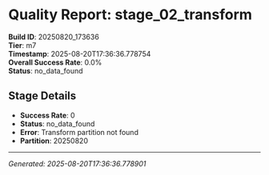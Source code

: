 # Quality Report: stage_02_transform

**Build ID**: 20250820_173636  
**Tier**: m7  
**Timestamp**: 2025-08-20T17:36:36.778754  
**Overall Success Rate**: 0.0%  
**Status**: no_data_found

## Stage Details

- **Success Rate**: 0
- **Status**: no_data_found
- **Error**: Transform partition not found
- **Partition**: 20250820

---
*Generated: 2025-08-20T17:36:36.778901*
